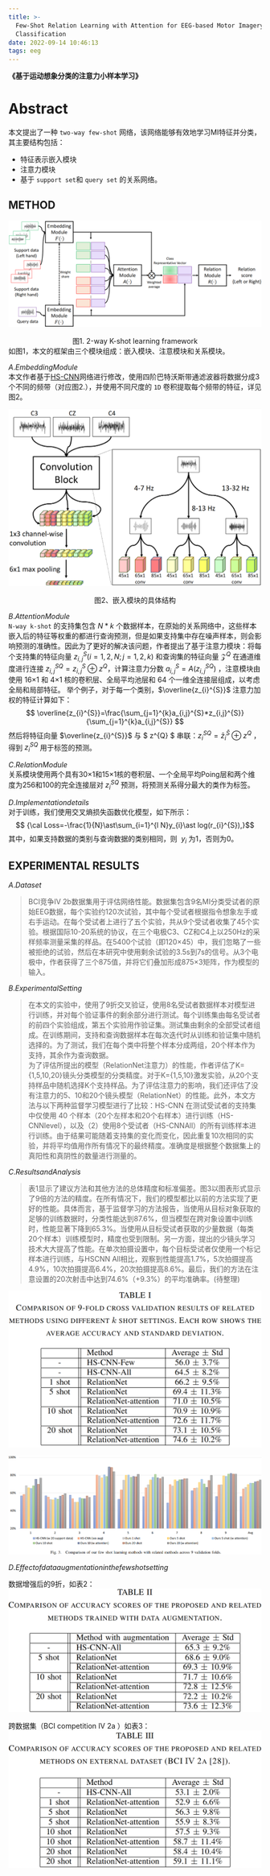 ```yaml
---
title: >-
  Few-Shot Relation Learning with Attention for EEG-based Motor Imagery
  Classification
date: 2022-09-14 10:46:13
tags: eeg
---
```

__《基于运动想象分类的注意力小样本学习》__
<!-- more -->

# **Abstract**
本文提出了一种 `two-way few-shot` 网络，该网络能够有效地学习MI特征并分类，其主要结构包括：
- 特征表示嵌入模块
- 注意力模块
- 基于 `support set`和 `query set` 的关系网络。
  
## **METHOD**
  ![图1. 2-way K-shot learning framework](../imgs/Few-Shot-Relation-Learning-with-Attention-for-EEG-based-Motor-Imagery-Classification/network_structure.png)
  <center>图1. 2-way K-shot learning framework</center>
  如图1，本文的框架由三个模块组成：嵌入模块、注意模块和关系模块。

$A.Embedding Module$   
本文作者基于[HS-CNN](https://iopscience.iop.org/article/10.1088/1741-2552/ab405f/meta)网络进行修改，使用四阶巴特沃斯带通滤波器将数据分成3个不同的频带（对应图2.），并使用不同尺度的 `1D` 卷积提取每个频带的特征，详见图2。 

![图2 嵌入模块的具体结构](../imgs/Few-Shot-Relation-Learning-with-Attention-for-EEG-based-Motor-Imagery-Classification/embedding_module.png)
<center>图2、嵌入模块的具体结构</center>

$B.Attention Module$    
`N-way k-shot` 的支持集包含 $N*k$ 个数据样本，在原始的关系网络中，这些样本嵌入后的特征等权重的都进行查询预测，但是如果支持集中存在噪声样本，则会影响预测的准确性。因此为了更好的解决该问题，作者提出了基于注意力模块：将每个支持集的特征向量 $z_{i,j}^{S}(i=1,2,N;j=1,2,k)$ 和查询集的特征向量 ${\mathcal{Z}}^{Q}$ 在通道维度进行连接 $z_{i,j}^{S Q}=z_{i,j}^{S}\oplus z^{Q}$，计算注意力分数 $a_{i,j}^{S}=A(z_{i,j}^{S Q})$ ，注意模块由使用 16×1 和 4×1 核的卷积层、全局平均池层和 64 个一维全连接层组成，以考虑全局和局部特征。
举个例子，对于每一个类别，$\overline{z_{i}^{S}}$ 注意力加权的特征计算如下：
$$
\overline{z_{i}^{S}}=\frac{\sum_{j=1}^{k}a_{i,j}^{S}*z_{i,j}^{S}}{\sum_{j=1}^{k}a_{i,j}^{S}}
$$
然后将特征向量 $\overline{z_{i}^{S}}$ 与 $ z^{Q} $ 串联：$z_{i}^{S Q}=\bar{z}_{i}^{\bar{S}} \oplus z^{Q}$ ，得到 $z_{i}^{S Q}$ 用于标签的预测。


$C.Relation Module$    
  关系模块使用两个具有30×1和15×1核的卷积层、一个全局平均Poing层和两个维度为256和100的完全连接层对 $z_{i}^{S Q}$ 预测，将预测关系得分最大的类作为标签。

$D.Implementation details$   
对于训练，我们使用交叉熵损失函数优化模型，如下所示：
$$  
  {\cal Loss=-\frac{1}{N}\ast\sum_{i=1}^{l N}y_{i}\ast log(r_{i}^{S}),}$$
其中，如果支持数据的类别与查询数据的类别相同，则 $\ y_{i}$ 为1，否则为0。

##  **EXPERIMENTAL RESULTS**
$A. Dataset$    
>BCI竞争IV 2b数据集用于评估网络性能。数据集包含9名MI分类受试者的原始EEG数据，每个实验约120次试验，其中每个受试者根据指令想象左手或右手运动。在每个受试者上进行了五个实验，共从9个受试者收集了45个实验。根据国际10-20系统的协议，在三个电极C3、CZ和C4上以250Hz的采样频率测量采集的样品。在5400个试验（即120×45）中，我们忽略了一些被拒绝的试验，然后在本研究中使用剩余试验的3.5s到7s的信号。从3个电极中，作者获得了三个875值，并将它们叠加形成875×3矩阵，作为模型的输入。

$B. Experimental Setting$ 
>在本文的实验中，使用了9折交叉验证，使用8名受试者数据样本对模型进行训练，并对每个验证事件的剩余部分进行测试。每个训练集由每名受试者的前四个实验组成，第五个实验用作验证集。测试集由剩余的全部受试者组成。在训练期间，支持和查询数据样本在每次迭代时从训练和验证集中随机选择的。为了测试，我们在每个类中将整个样本分成两组，20个样本作为支持，其余作为查询数据。  
为了评估所提出的模型（RelationNet注意力）的性能，作者评估了K={1,5,10,20}镜头分类模型的分类精度。对于K={1,5,10}激发实验，从20个支持样品中随机选择K个支持样品。为了评估注意力的影响，我们还评估了没有注意力的5、10和20个镜头模型（RelationNet）的性能。此外，本文方法与以下两种监督学习模型进行了比较：HS-CNN 在测试受试者的支持集中仅使用 40 个样本（20个左样本和20个右样本）进行训练（HS-CNNlevel），以及（2）使用8个受试者（HS-CNNAll）的所有训练样本进行训练。由于结果可能随着支持集的变化而变化，因此重复10次相同的实验，并将平均值用作所有情况下的最终精度。准确度是根据整个数据集上的真阳性和真阴性的数量进行测量的。

$C. Results and Analysis$
>表1显示了建议方法和其他方法的总体精度和标准偏差。图3以图表形式显示了9倍的方法的精度。在所有情况下，我们的模型都比以前的方法实现了更好的性能。具体而言，基于监督学习的方法报告，当使用从目标对象获取的足够的训练数据时，分类性能达到87.6%，但当模型在跨对象设置中训练时，性能显著下降到65.3%。当使用从目标受试者获取的少量数据（每类20个样本）训练模型时，精度也受到限制。另一方面，提出的少镜头学习技术大大提高了性能。在单次拍摄设置中，每个目标受试者仅使用一个标记样本进行训练，与HSCNN All相比，观察到性能提高1.7%，5次拍摄提高4.9%，10次拍摄提高6.4%，20次拍摄提高8.6%。最后，我们的方法在注意设置的20次射击中达到74.6%（+9.3%）的平均准确率。(待整理)      

![table1](../imgs/Few-Shot-Relation-Learning-with-Attention-for-EEG-based-Motor-Imagery-Classification/BCI2b9%E6%8A%98%E5%87%86%E7%A1%AE%E7%8E%87.png)

![基线算法比较](../imgs/Few-Shot-Relation-Learning-with-Attention-for-EEG-based-Motor-Imagery-Classification/%E5%9F%BA%E7%BA%BF%E7%AE%97%E6%B3%95%E6%AF%94%E8%BE%83.png)

$D. Effect of data augmentation in the few shot setting$

数据增强后的9折，如表2：        
![表2数据增强后的九折](../imgs/Few-Shot-Relation-Learning-with-Attention-for-EEG-based-Motor-Imagery-Classification/数据增强BCI2b9折准确率.png)

跨数据集（BCI competition IV 2a ）如表3：
![表3跨数据集的结果](../imgs/Few-Shot-Relation-Learning-with-Attention-for-EEG-based-Motor-Imagery-Classification/跨数据集（BCI2a）准确率.png)












